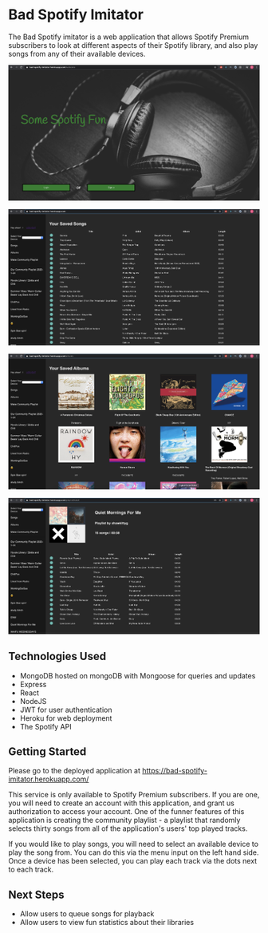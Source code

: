 
# Bad Spotify Imitator
The Bad Spotify imitator is a web application that allows Spotify Premium subscribers to look at different aspects of their Spotify library, and also play songs from any of their available devices. 

![Welcome](welcome.png)

![Library](library.png)

![Albums](albums.png)

![Deatils](details.png)

## Technologies Used
- MongoDB hosted on mongoDB with Mongoose for queries and updates
- Express
- React
- NodeJS
- JWT for user authentication
- Heroku for web deployment
- The Spotify API

## Getting Started
Please go to the deployed application at https://bad-spotify-imitator.herokuapp.com/

This service is only available to Spotify Premium subscribers. If you are one, you will need to create an account with this application, and grant us authorization to access your account. One of the funner features of this application is creating the community playlist - a playlist that randomly selects thirty songs from all of the application's users' top played tracks. 

If you would like to play songs, you will need to select an available device to play the song from. You can do this via the menu input on the left hand side. Once a device has been selected, you can play each track via the dots next to each track.

## Next Steps
- Allow users to queue songs for playback
- Allow users to view fun statistics about their libraries